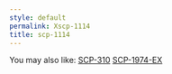 ```yaml
---
style: default
permalink: Xscp-1114
title: scp-1114
---
```

You may also like:
[SCP-310](http://scp-wiki.net/scp-310)
[SCP-1974-EX](http://scp-wiki.net/scp-1974-ex)